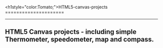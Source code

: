 <h1style="color:Tomato;">HTML5-canvas-projects</h1>
=====================<br>
*********************

<h2>HTML5 Canvas projects - including simple Thermometer, speedometer, map and compass.</h2>
